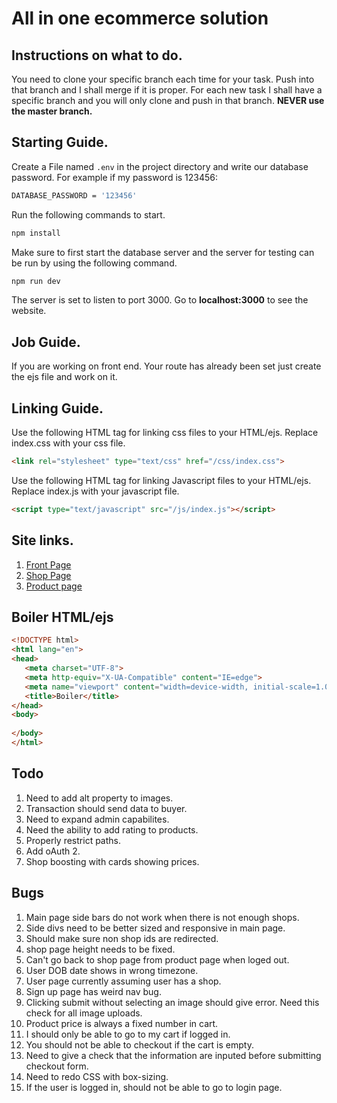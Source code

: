 # All in one ecommerce solution

## Instructions on what to do.
You need to clone your specific branch each time for your task. Push into that branch and I shall merge if it is proper. For each new task I shall have a specific branch and you will only clone and push in that branch. **NEVER use the master branch.**

## Starting Guide.
Create a File named ``.env`` in the project directory and write our database password. For example if my password is 123456:
```bash
DATABASE_PASSWORD = '123456'
```

Run the following commands to start.
```bash
npm install
```
Make sure to first start the database server and the server for testing can be run by using the following command.
```bash
npm run dev
```
The server is set to listen to port 3000. Go to **localhost:3000** to see the website.

## Job Guide.
If you are working on front end. Your route has already been set just create the ejs file and work on it.

## Linking Guide.
Use the following HTML tag for linking css files to your HTML/ejs. Replace index.css with your css file.
```html
<link rel="stylesheet" type="text/css" href="/css/index.css">
```
Use the following HTML tag for linking Javascript files to your HTML/ejs. Replace index.js with your javascript file.
```html
<script type="text/javascript" src="/js/index.js"></script>
```

## Site links.
1. [Front Page](http://localhost:3000/ "index.ejs")
2. [Shop Page](http://localhost:3000/shop  "shop.ejs")
3. [Product page](http://localhost:3000/shop/product "product.ejs")

## Boiler HTML/ejs
```HTML
<!DOCTYPE html>
<html lang="en">
<head>
   <meta charset="UTF-8">
   <meta http-equiv="X-UA-Compatible" content="IE=edge">
   <meta name="viewport" content="width=device-width, initial-scale=1.0">
   <title>Boiler</title>
</head>
<body>
   
</body>
</html>
```

## Todo
1. Need to add alt property to images.
9. Transaction should send data to buyer.
12. Need to expand admin capabilites.
15. Need the ability to add rating to products.
17. Properly restrict paths.
18. Add oAuth 2.
19. Shop boosting with cards showing prices.

## Bugs
1. Main page side bars do not work when there is not enough shops.
2. Side divs need to be better sized and responsive in main page.
7. Should make sure non shop ids are redirected.
8. shop page height needs to be fixed.
10. Can't go back to shop page from product page when loged out.
11. User DOB date shows in wrong timezone.
12. User page currently assuming user has a shop.
13. Sign up page has weird nav bug.
14. Clicking submit without selecting an image should give error. Need this check for all image uploads.
15. Product price is always a fixed number in cart.
16. I should only be able to go to my cart if logged in.
17. You should not be able to checkout if the cart is empty.
18. Need to give a check that the information are inputed before submitting checkout form.
20. Need to redo CSS with box-sizing.
21. If the user is logged in, should not be able to go to login page.